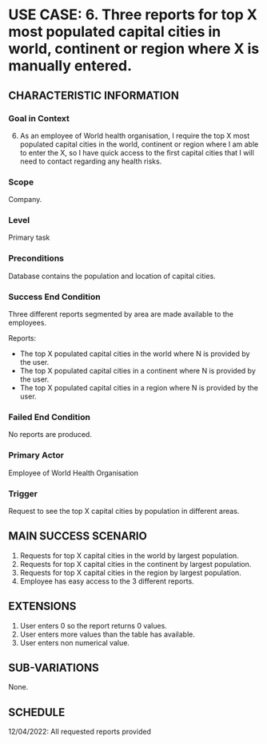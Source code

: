 # USE CASE: 6. Three reports for top X most populated capital cities in world, continent or region where X is manually entered.

## CHARACTERISTIC INFORMATION

### Goal in Context

6. As an employee of World health organisation, I require the top X most populated capital cities in the world, continent or region where I am able to enter the X, so I have quick access to the first capital cities that I will need to contact regarding any health risks.

### Scope

Company.

### Level

Primary task

### Preconditions

Database contains the population and location of capital cities.

### Success End Condition

Three different reports segmented by area are made available to the employees.

Reports:
- The top X populated capital cities in the world where N is provided by the user.
- The top X populated capital cities in a continent where N is provided by the user.
- The top X populated capital cities in a region where N is provided by the user.

### Failed End Condition

No reports are produced.

### Primary Actor

Employee of World Health Organisation

### Trigger

Request to see the top X capital cities by population in different areas.

## MAIN SUCCESS SCENARIO

1. Requests for top X capital cities in the world by largest population.
2. Requests for top X capital cities in the continent by largest population.
3. Requests for top X capital cities in the region by largest population.
4. Employee has easy access to the 3 different reports.

## EXTENSIONS

1. User enters 0 so the report returns 0 values.
2. User enters more values than the table has available.
3. User enters non numerical value.

## SUB-VARIATIONS

None.

## SCHEDULE

12/04/2022: All requested reports provided 